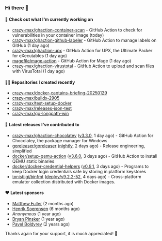 ### Hi there 👋

#### 👷 Check out what I'm currently working on

- [crazy-max/ghaction-container-scan](https://github.com/crazy-max/ghaction-container-scan) - GitHub Action to check for vulnerabilities in your container image (today)
- [crazy-max/ghaction-github-labeler](https://github.com/crazy-max/ghaction-github-labeler) - GitHub Action to manage labels on GitHub (1 day ago)
- [crazy-max/ghaction-upx](https://github.com/crazy-max/ghaction-upx) - GitHub Action for UPX, the Ultimate Packer for eXecutables (1 day ago)
- [magefile/mage-action](https://github.com/magefile/mage-action) - GitHub Action for Mage (1 day ago)
- [crazy-max/ghaction-virustotal](https://github.com/crazy-max/ghaction-virustotal) - GitHub Action to upload and scan files with VirusTotal (1 day ago)

#### 👨‍💻 Repositories I created recently

- [crazy-max/docker-captains-briefing-20250129](https://github.com/crazy-max/docker-captains-briefing-20250129)
- [crazy-max/buildx-2905](https://github.com/crazy-max/buildx-2905)
- [crazy-max/test-setup-docker](https://github.com/crazy-max/test-setup-docker)
- [crazy-max/releases-json-test](https://github.com/crazy-max/releases-json-test)
- [crazy-max/go-longpath-win](https://github.com/crazy-max/go-longpath-win)

#### 🚀 Latest releases I've contributed to

- [crazy-max/ghaction-chocolatey](https://github.com/crazy-max/ghaction-chocolatey) ([v3.3.0](https://github.com/crazy-max/ghaction-chocolatey/releases/tag/v3.3.0), 1 day ago) - GitHub Action for Chocolatey, the package manager for Windows
- [goreleaser/goreleaser](https://github.com/goreleaser/goreleaser) ([nightly](https://github.com/goreleaser/goreleaser/releases/tag/nightly), 2 days ago) - Release engineering, simplified
- [docker/setup-qemu-action](https://github.com/docker/setup-qemu-action) ([v3.6.0](https://github.com/docker/setup-qemu-action/releases/tag/v3.6.0), 3 days ago) - GitHub Action to install QEMU static binaries
- [docker/docker-credential-helpers](https://github.com/docker/docker-credential-helpers) ([v0.9.1](https://github.com/docker/docker-credential-helpers/releases/tag/v0.9.1), 3 days ago) - Programs to keep Docker login credentials safe by storing in platform keystores
- [tonistiigi/binfmt](https://github.com/tonistiigi/binfmt) ([deploy/v9.2.2-52](https://github.com/tonistiigi/binfmt/releases/tag/deploy/v9.2.2-52), 4 days ago) - Cross-platform emulator collection distributed with Docker images.

#### ❤️ Latest sponsors
- [Matthew Fuller](https://github.com/mathematics333) (2 months ago)
- [Henrik Soerensen](https://github.com/hsoerensen) (6 months ago)
- _Anonymous_ (1 year ago)
- [Bryan Pinsker](https://github.com/BryanPinsker) (1 year ago)
- [Pavel Boldyrev](https://github.com/bpg) (2 years ago)

Thanks again for your support, it is much appreciated! 🙏
